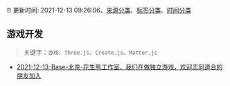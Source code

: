:alarm_clock: 更新时间: 2021-12-13 09:26:06。[来源分类](../README.md)、[标签分类](../TAGS.md)、[时间分类](../TIMELINE.md)

## 游戏开发


> 关键字：`游戏`、`Three.js`、`Create.js`、`Matter.js`



- [2021-12-13-Base-北京-花生熊工作室，我们在做独立游戏，欢迎志同道合的朋友加入](https://www.v2ex.com/t/821902) 